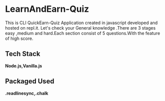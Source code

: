 # LearnAndEarn-Quiz

This is CLI QuickEarn-Quiz Application created in javascript developed and hosted on repl.it. Let's check your General knowledge .There are 3 stages easy ,medium and hard.Each section consist of 5 questions.With the feature of high score.


## Tech Stack

**Node.js,Vanilla.js** 


## Packaged Used

**.readlinesync,.chalk** 
